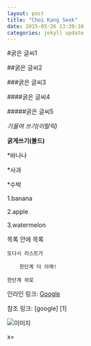 ```yaml
---
layout: post
title: "Choi Kang Seok"
date: 2015-05-26 13:39:10
categories: jekyll update
---
```


#굵은 글씨1

##굵은 글씨2

###굵은 글씨3

####굵은 글씨4

#####굵은 글씨5

*기울여 쓰기(이탈릭)*

**굵게쓰기(볼드)**

*바나나

*사과

*수박

1.banana

2.apple

3.watermelon
 
목록 안에 목록

    또다시 리스트가

        한단계 더 아래!

    한단계 위로


인라인 링크: [Google](http://www.google.com)

참조 링크: \[google] \[1]

[1]: \[1]:http://www.google.com

![이미지](http://img.naver.net/static/www/u/2013/0731/nmms_224940510.gif)

x=
